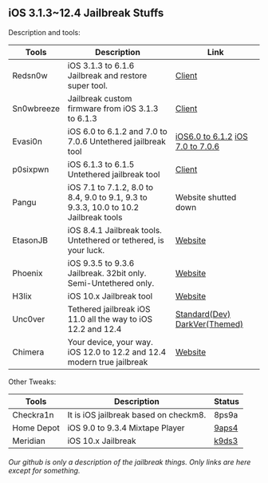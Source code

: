## iOS 3.1.3~12.4 Jailbreak Stuffs

Description and tools:

| Tools      | Description                                                  | Link                                                         |
| ---------- | ------------------------------------------------------------ | ------------------------------------------------------------ |
| Redsn0w    | iOS 3.1.3 to 6.1.6 Jailbreak and restore super tool.         | [Client](https://api.ipsw.me/v2/redsn0w/Windows/0.9.15b2/url/dl) |
| Sn0wbreeze | Jailbreak custom firmware from iOS 3.1.3 to 6.1.3            | [Client](https://github.com/iH8sn0w/sn0wbreeze/releases/2.9.14/1077/sn0wbreeze-v2.9.14.zip) |
| Evasi0n    | iOS 6.0 to 6.1.2 and 7.0 to 7.0.6 Untethered jailbreak tool  | [iOS6.0 to 6.1.2](https://sites.google.com/site/evad3rs/evasi0n-win-1.4-91fc5a30e4caf41b22e85427e1b3b738f5158d8e-release.zip?attredirects=0)  [iOS 7.0 to 7.0.6](https://mega.co.nz/#!MpU1RLSQ!weiXBk35QlkGgwhc1cb_puzZZoMGRQ8KtUOhYr8ex1k) |
| p0sixpwn   | iOS 6.1.3 to 6.1.5 Untethered jailbreak tool                 | [Client](https://mega.nz/#!y4VlQCqI!41nvHR6x99HZuj8hcBTVFYdBpKJ-hdlHKKIyc9cN6xc) |
| Pangu      | iOS 7.1 to 7.1.2, 8.0 to 8.4, 9.0 to 9.1, 9.3 to 9.3.3, 10.0 to 10.2 Jailbreak tools | Website shutted down                                         |
| EtasonJB   | iOS 8.4.1 Jailbreak tools. Untethered or tethered, is your luck. | [Website](https://etasonjb.tihmstar.net/)                    |
| Phoenix    | iOS 9.3.5 to 9.3.6 Jailbreak. 32bit only. Semi-Untethered only. | [Website](https://phoenixpwn.com/)                           |
| H3lix      | iOS 10.x Jailbreak tool                                      | [Website](https://h3lix.tihmstar.net/)                       |
| Unc0ver    | Tethered jailbreak iOS 11.0 all the way to iOS 12.2 and 12.4 | [Standard(Dev)](https://unc0ver.dev/)  [DarkVer(Themed)](https://github.com/nqcshady/unc0ver-dark/releases) |
| Chimera    | Your device, your way. iOS 12.0 to 12.2 and 12.4 modern true jailbreak | [Website](https://chimera.sh/)                               |

Other Tweaks:



| Tools      | Description                           | Status                                  |
| ---------- | ------------------------------------- | --------------------------------------- |
| Checkra1n  | It is iOS jailbreak based on checkm8. | 8ps9a                                   |
| Home Depot | iOS 9.0 to 9.3.4 Mixtape Player       | [9aps4](http://wall.supplies/)          |
| Meridian   | iOS 10.x Jailbreak                    | [k9ds3](https://meridian.sparkes.zone/) |



###### Our github is only a description of the jailbreak things. Only links are here except for something.

